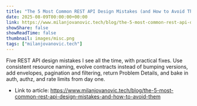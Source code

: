 ```yaml
---
title: "The 5 Most Common REST API Design Mistakes (and How to Avoid Them)"
date: 2025-08-09T00:00:00+00:00
link: https://www.milanjovanovic.tech/blog/the-5-most-common-rest-api-design-mistakes-and-how-to-avoid-them
showShare: false
showReadTime: false
thumbnail: images/misc.png
tags: ["milanjovanovic.tech"]
---
```

Five REST API design mistakes I see all the time, with practical fixes. Use consistent resource naming, evolve contracts instead of bumping versions, add envelopes, pagination and filtering, return Problem Details, and bake in auth, authz, and rate limits from day one.

- Link to article: https://www.milanjovanovic.tech/blog/the-5-most-common-rest-api-design-mistakes-and-how-to-avoid-them